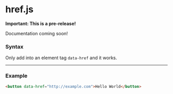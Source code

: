 # href.js

**Important: This is a pre-release!**

Documentation coming soon!

### Syntax
Only add into an element tag `data-href` and it works.

---
### Example
``` html
<button data-href="http://example.com">Hello World</button>
```
